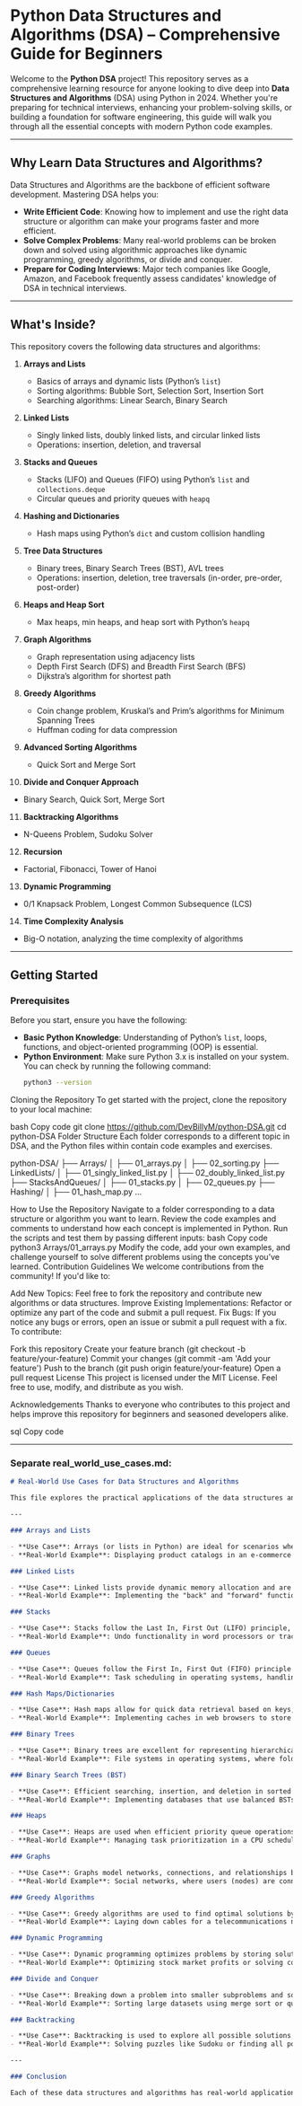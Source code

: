 # Python Data Structures and Algorithms (DSA) – Comprehensive Guide for Beginners

Welcome to the **Python DSA** project! This repository serves as a comprehensive learning resource for anyone looking to dive deep into **Data Structures and Algorithms** (DSA) using Python in 2024. Whether you're preparing for technical interviews, enhancing your problem-solving skills, or building a foundation for software engineering, this guide will walk you through all the essential concepts with modern Python code examples.

---

## Why Learn Data Structures and Algorithms?

Data Structures and Algorithms are the backbone of efficient software development. Mastering DSA helps you:

- **Write Efficient Code**: Knowing how to implement and use the right data structure or algorithm can make your programs faster and more efficient.
- **Solve Complex Problems**: Many real-world problems can be broken down and solved using algorithmic approaches like dynamic programming, greedy algorithms, or divide and conquer.
- **Prepare for Coding Interviews**: Major tech companies like Google, Amazon, and Facebook frequently assess candidates' knowledge of DSA in technical interviews.

---

## What's Inside?

This repository covers the following data structures and algorithms:

1. **Arrays and Lists**

   - Basics of arrays and dynamic lists (Python’s `list`)
   - Sorting algorithms: Bubble Sort, Selection Sort, Insertion Sort
   - Searching algorithms: Linear Search, Binary Search

2. **Linked Lists**

   - Singly linked lists, doubly linked lists, and circular linked lists
   - Operations: insertion, deletion, and traversal

3. **Stacks and Queues**

   - Stacks (LIFO) and Queues (FIFO) using Python’s `list` and `collections.deque`
   - Circular queues and priority queues with `heapq`

4. **Hashing and Dictionaries**

   - Hash maps using Python’s `dict` and custom collision handling

5. **Tree Data Structures**

   - Binary trees, Binary Search Trees (BST), AVL trees
   - Operations: insertion, deletion, tree traversals (in-order, pre-order, post-order)

6. **Heaps and Heap Sort**

   - Max heaps, min heaps, and heap sort with Python’s `heapq`

7. **Graph Algorithms**

   - Graph representation using adjacency lists
   - Depth First Search (DFS) and Breadth First Search (BFS)
   - Dijkstra’s algorithm for shortest path

8. **Greedy Algorithms**

   - Coin change problem, Kruskal’s and Prim’s algorithms for Minimum Spanning Trees
   - Huffman coding for data compression

9. **Advanced Sorting Algorithms**

   - Quick Sort and Merge Sort

10. **Divide and Conquer Approach**

- Binary Search, Quick Sort, Merge Sort

11. **Backtracking Algorithms**

- N-Queens Problem, Sudoku Solver

12. **Recursion**

- Factorial, Fibonacci, Tower of Hanoi

13. **Dynamic Programming**

- 0/1 Knapsack Problem, Longest Common Subsequence (LCS)

14. **Time Complexity Analysis**

- Big-O notation, analyzing the time complexity of algorithms

---

## Getting Started

### Prerequisites

Before you start, ensure you have the following:

- **Basic Python Knowledge**: Understanding of Python’s `list`, loops, functions, and object-oriented programming (OOP) is essential.
- **Python Environment**: Make sure Python 3.x is installed on your system. You can check by running the following command:
  ```bash
  python3 --version
  ```

Cloning the Repository
To get started with the project, clone the repository to your local machine:

bash
Copy code
git clone https://github.com/DevBillyM/python-DSA.git
cd python-DSA
Folder Structure
Each folder corresponds to a different topic in DSA, and the Python files within contain code examples and exercises.

python-DSA/
├── Arrays/
│ ├── 01_arrays.py
│ ├── 02_sorting.py
├── LinkedLists/
│ ├── 01_singly_linked_list.py
│ ├── 02_doubly_linked_list.py
├── StacksAndQueues/
│ ├── 01_stacks.py
│ ├── 02_queues.py
├── Hashing/
│ ├── 01_hash_map.py
...

How to Use the Repository
Navigate to a folder corresponding to a data structure or algorithm you want to learn.
Review the code examples and comments to understand how each concept is implemented in Python.
Run the scripts and test them by passing different inputs:
bash
Copy code
python3 Arrays/01_arrays.py
Modify the code, add your own examples, and challenge yourself to solve different problems using the concepts you’ve learned.
Contribution Guidelines
We welcome contributions from the community! If you'd like to:

Add New Topics: Feel free to fork the repository and contribute new algorithms or data structures.
Improve Existing Implementations: Refactor or optimize any part of the code and submit a pull request.
Fix Bugs: If you notice any bugs or errors, open an issue or submit a pull request with a fix.
To contribute:

Fork this repository
Create your feature branch (git checkout -b feature/your-feature)
Commit your changes (git commit -am 'Add your feature')
Push to the branch (git push origin feature/your-feature)
Open a pull request
License
This project is licensed under the MIT License. Feel free to use, modify, and distribute as you wish.

Acknowledgements
Thanks to everyone who contributes to this project and helps improve this repository for beginners and seasoned developers alike.

sql
Copy code

---

### Separate **real_world_use_cases.md**:

```markdown
# Real-World Use Cases for Data Structures and Algorithms

This file explores the practical applications of the data structures and algorithms covered in this repository. Understanding real-world use cases will help you know when and why to use a particular data structure or algorithm.

---

### Arrays and Lists

- **Use Case**: Arrays (or lists in Python) are ideal for scenarios where elements need to be accessed sequentially or randomly.
- **Real-World Example**: Displaying product catalogs in an e-commerce platform or storing search history in a browser.

### Linked Lists

- **Use Case**: Linked lists provide dynamic memory allocation and are efficient when insertions or deletions need to be performed frequently.
- **Real-World Example**: Implementing the "back" and "forward" functionality in web browsers, where each page links to the next or previous one.

### Stacks

- **Use Case**: Stacks follow the Last In, First Out (LIFO) principle, ideal for managing function calls or undo operations.
- **Real-World Example**: Undo functionality in word processors or tracking nested function calls during program execution.

### Queues

- **Use Case**: Queues follow the First In, First Out (FIFO) principle and are used in situations where tasks or events need to be processed in order.
- **Real-World Example**: Task scheduling in operating systems, handling print jobs, or managing incoming customer service tickets.

### Hash Maps/Dictionaries

- **Use Case**: Hash maps allow for quick data retrieval based on keys, ideal for scenarios requiring fast lookups.
- **Real-World Example**: Implementing caches in web browsers to store recently visited websites or managing user sessions in web applications.

### Binary Trees

- **Use Case**: Binary trees are excellent for representing hierarchical data structures.
- **Real-World Example**: File systems in operating systems, where folders are represented as nodes in a tree structure with files as leaves.

### Binary Search Trees (BST)

- **Use Case**: Efficient searching, insertion, and deletion in sorted data.
- **Real-World Example**: Implementing databases that use balanced BSTs for indexing records to allow quick data retrieval.

### Heaps

- **Use Case**: Heaps are used when efficient priority queue operations are needed.
- **Real-World Example**: Managing task prioritization in a CPU scheduler or implementing an efficient event handler in real-time systems.

### Graphs

- **Use Case**: Graphs model networks, connections, and relationships between objects.
- **Real-World Example**: Social networks, where users (nodes) are connected to other users (edges), or routing systems like Google Maps where cities are nodes and roads are edges.

### Greedy Algorithms

- **Use Case**: Greedy algorithms are used to find optimal solutions by making locally optimal choices at each step.
- **Real-World Example**: Laying down cables for a telecommunications network (minimum spanning tree) or selecting the most valuable items in a knapsack problem.

### Dynamic Programming

- **Use Case**: Dynamic programming optimizes problems by storing solutions to subproblems and reusing them.
- **Real-World Example**: Optimizing stock market profits or solving complex travel route optimization (e.g., finding the shortest or cheapest path).

### Divide and Conquer

- **Use Case**: Breaking down a problem into smaller subproblems and solving them independently.
- **Real-World Example**: Sorting large datasets using merge sort or quicksort, and breaking down image processing tasks for parallel execution.

### Backtracking

- **Use Case**: Backtracking is used to explore all possible solutions by trying different possibilities and abandoning paths that don’t work.
- **Real-World Example**: Solving puzzles like Sudoku or finding all possible solutions to the N-Queens problem.

---

### Conclusion

Each of these data structures and algorithms has real-world applications that go beyond theory. Mastering them will not only help you solve coding interview questions but also allow you to tackle a variety of challenges you'll encounter in software development.
```
